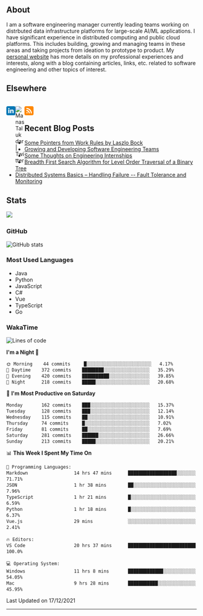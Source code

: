 ## About

I am a software engineering manager currently leading teams working on distrbuted data infrastructure platforms for large-scale AI/ML applications. I have significant experience in distributed computing and public cloud platforms. This includes building, growing and managing teams in these areas and taking projects from ideation to prototype to product. My [personal website](https://manastalukdar.github.io/) has more details on my professional experiences and interests, along with a blog containing articles, links, etc. related to software engineering and other topics of interest.

## Elsewhere

</br>

<a href="https://www.linkedin.com/in/manastalukdar" target="_blank">
  <img align="left" alt="Manas Talukdar | Linkedin" width="24px" src="https://raw.githubusercontent.com/edent/SuperTinyIcons/master/images/svg/linkedin.svg" />
</a>
<a href="https://www.twitter.com/manastalukdar" target="_blank">
  <img align="left" alt="Manas Talukdar | Twitter" width="24px" src="https://github.com/TheDudeThatCode/TheDudeThatCode/blob/master/Assets/Twitter.svg" />
</a>
<a href="https://manastalukdar.github.io/" target="_blank">
  <img align="left" alt="Manas Talukdar | Website" width="24px" src="https://github.com/edent/SuperTinyIcons/blob/master/images/svg/rss.svg" />
</a>

</br>

## Recent Blog Posts

<!-- BLOG:START -->
- [Some Pointers from Work Rules by Laszlo Bock](https://manastalukdar.github.io/blog/2020/01/25/work-rules-laszlo-bock-pointers/)
- [Growing and Developing Software Engineering Teams](https://manastalukdar.github.io/blog/2019/09/19/growing-developing-software-engineering-teams/)
- [Some Thoughts on Engineering Internships](https://manastalukdar.github.io/blog/2019/09/04/some-thoughts-on-engineering-internships/)
- [Breadth First Search Algorithm for Level Order Traversal of a Binary Tree](https://manastalukdar.github.io/blog/2019/08/29/breadth-first-search-binary-tree-level-order-traversal/)
- [Distributed Systems Basics – Handling Failure -- Fault Tolerance and Monitoring](https://manastalukdar.github.io/blog/2019/08/19/katemats-distributed-systems-fault-tolerance-monitoring/)
<!-- BLOG:END -->

## Stats

![](https://komarev.com/ghpvc/?username=manastalukdar)

### GitHub

![GitHub stats](https://github-readme-stats.vercel.app/api?username=manastalukdar&show_icons=true&hide_border=true&hide_rank=true&hide_title=true&icon_color=79ff97&text_color=cecac3&bg_color=4d4b4b)

### Most Used Languages

- Java
- Python
- JavaScript
- C#
- Vue
- TypeScript
- Go

<!--
![Top Langs](https://github-readme-stats.vercel.app/api/top-langs/?username=manastalukdar&layout=compact&hide_border=true&hide_title=true&icon_color=79ff97&text_color=cecac3&bg_color=4d4b4b)
-->

### WakaTime

<!--START_SECTION:waka-->
![Lines of code](https://img.shields.io/badge/From%20Hello%20World%20I%27ve%20Written-81%20Thousand%20lines%20of%20code-blue)

**I'm a Night 🦉** 

```text
🌞 Morning    44 commits     █░░░░░░░░░░░░░░░░░░░░░░░░   4.17% 
🌆 Daytime    372 commits    ████████░░░░░░░░░░░░░░░░░   35.29% 
🌃 Evening    420 commits    ██████████░░░░░░░░░░░░░░░   39.85% 
🌙 Night      218 commits    █████░░░░░░░░░░░░░░░░░░░░   20.68%

```
📅 **I'm Most Productive on Saturday** 

```text
Monday       162 commits    ███░░░░░░░░░░░░░░░░░░░░░░   15.37% 
Tuesday      128 commits    ███░░░░░░░░░░░░░░░░░░░░░░   12.14% 
Wednesday    115 commits    ██░░░░░░░░░░░░░░░░░░░░░░░   10.91% 
Thursday     74 commits     █░░░░░░░░░░░░░░░░░░░░░░░░   7.02% 
Friday       81 commits     ██░░░░░░░░░░░░░░░░░░░░░░░   7.69% 
Saturday     281 commits    ██████░░░░░░░░░░░░░░░░░░░   26.66% 
Sunday       213 commits    █████░░░░░░░░░░░░░░░░░░░░   20.21%

```


📊 **This Week I Spent My Time On** 

```text
💬 Programming Languages: 
Markdown                 14 hrs 47 mins      ██████████████████░░░░░░░   71.71% 
JSON                     1 hr 38 mins        ██░░░░░░░░░░░░░░░░░░░░░░░   7.96% 
TypeScript               1 hr 21 mins        █░░░░░░░░░░░░░░░░░░░░░░░░   6.59% 
Python                   1 hr 18 mins        █░░░░░░░░░░░░░░░░░░░░░░░░   6.37% 
Vue.js                   29 mins             ░░░░░░░░░░░░░░░░░░░░░░░░░   2.41%

🔥 Editors: 
VS Code                  20 hrs 37 mins      █████████████████████████   100.0%

💻 Operating System: 
Windows                  11 hrs 8 mins       █████████████░░░░░░░░░░░░   54.05% 
Mac                      9 hrs 28 mins       ███████████░░░░░░░░░░░░░░   45.95%

```


 Last Updated on 17/12/2021
<!--END_SECTION:waka-->

---

<!--

**manastalukdar/manastalukdar** is a ✨ _special_ ✨ repository because its `README.md` (this file) appears on your GitHub profile.

Here are some ideas to get you started:

- 🔭 I’m currently working on ...
- 🌱 I’m currently learning ...
- 👯 I’m looking to collaborate on ...
- 🤔 I’m looking for help with ...
- 💬 Ask me about ...
- 📫 How to reach me: ...
- 😄 Pronouns: ...
- ⚡ Fun fact: ...
-->
